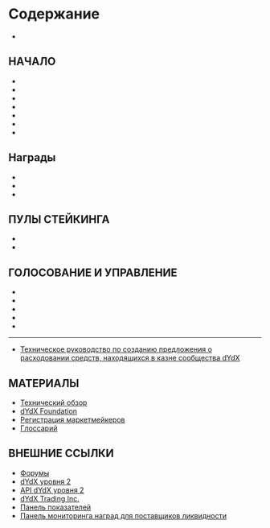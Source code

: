# Содержание

*

## НАЧАЛО

*
*
*
*
*
*
*

## Награды

*
*
*

## ПУЛЫ СТЕЙКИНГА

*
*

## ГОЛОСОВАНИЕ И УПРАВЛЕНИЕ

*
*
*
*
*

***

* [Техническое руководство по созданию предложения о расходовании средств, находящихся в казне сообщества dYdX](technical-guide-on-building-a-dydx-community-treasury-spending-proposal.md)

## МАТЕРИАЛЫ

* [Технический обзор](resources/technical-overview.md)
* [dYdX Foundation](resources/dydx-foundation.md)
* [Регистрация маркетмейкеров](resources/market-maker-onboarding.md)
* [Глоссарий](resources/glossary.md)

## ВНЕШНИЕ ССЫЛКИ

* [Форумы](https://dydx.forum/)
* [dYdX уровня 2](https://trade.dydx.exchange/)
* [API dYdX уровня 2](https://docs.dydx.exchange/)
* [dYdX Trading Inc.](https://dydx.exchange)
* [Панель показателей](http://metrics.dydx.exchange/)
* [Панель мониторинга наград для поставщиков ликвидности](https://p.datadoghq.com/sb/dc160ddf0-b32271920202875868dc46be6b66cf87?tpl\_var\_Market=btc\&from\_ts=1661805073576\&to\_ts=1661891473576\&live=true)
